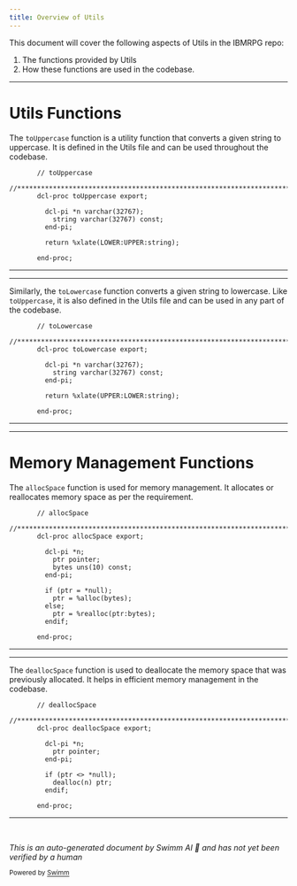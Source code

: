```yaml
---
title: Overview of Utils
---
```

This document will cover the following aspects of Utils in the IBMRPG repo:

1. The functions provided by Utils
2. How these functions are used in the codebase.

<SwmSnippet path="/QRPGLESRC/UTILS.RPGLE" line="33">

---

# Utils Functions

The `toUppercase` function is a utility function that converts a given string to uppercase. It is defined in the Utils file and can be used throughout the codebase.

```rpgle
       // toUppercase
       //***********************************************************************
       dcl-proc toUppercase export;

         dcl-pi *n varchar(32767);
           string varchar(32767) const;
         end-pi;

         return %xlate(LOWER:UPPER:string);

       end-proc;
```

---

</SwmSnippet>

<SwmSnippet path="/QRPGLESRC/UTILS.RPGLE" line="46">

---

Similarly, the `toLowercase` function converts a given string to lowercase. Like `toUppercase`, it is also defined in the Utils file and can be used in any part of the codebase.

```rpgle
       // toLowercase
       //***********************************************************************
       dcl-proc toLowercase export;

         dcl-pi *n varchar(32767);
           string varchar(32767) const;
         end-pi;

         return %xlate(UPPER:LOWER:string);

       end-proc;
```

---

</SwmSnippet>

<SwmSnippet path="/QRPGLESRC/UTILS.RPGLE" line="59">

---

# Memory Management Functions

The `allocSpace` function is used for memory management. It allocates or reallocates memory space as per the requirement.

```rpgle
       // allocSpace
       //***********************************************************************
       dcl-proc allocSpace export;

         dcl-pi *n;
           ptr pointer;
           bytes uns(10) const;
         end-pi;

         if (ptr = *null);
           ptr = %alloc(bytes);
         else;
           ptr = %realloc(ptr:bytes);
         endif;

       end-proc;
```

---

</SwmSnippet>

<SwmSnippet path="/QRPGLESRC/UTILS.RPGLE" line="77">

---

The `deallocSpace` function is used to deallocate the memory space that was previously allocated. It helps in efficient memory management in the codebase.

```rpgle
       // deallocSpace
       //***********************************************************************
       dcl-proc deallocSpace export;

         dcl-pi *n;
           ptr pointer;
         end-pi;

         if (ptr <> *null);
           dealloc(n) ptr;
         endif;

       end-proc;
```

---

</SwmSnippet>

&nbsp;

*This is an auto-generated document by Swimm AI 🌊 and has not yet been verified by a human*

<SwmMeta version="3.0.0" repo-id="Z2l0aHViJTNBJTNBSUJNUlBHJTNBJTNBc3dpbW1pbw==" repo-name="IBMRPG"><sup>Powered by [Swimm](/)</sup></SwmMeta>
